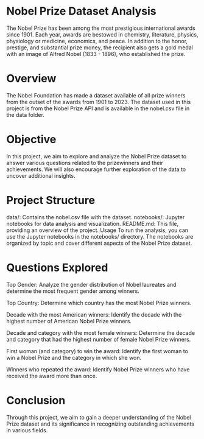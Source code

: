 # Nobel Prize Dataset Analysis


The Nobel Prize has been among the most prestigious international awards since 1901. Each year, awards are bestowed in chemistry, literature, physics, physiology or medicine, economics, and peace. In addition to the honor, prestige, and substantial prize money, the recipient also gets a gold medal with an image of Alfred Nobel (1833 - 1896), who established the prize.

# Overview
The Nobel Foundation has made a dataset available of all prize winners from the outset of the awards from 1901 to 2023. The dataset used in this project is from the Nobel Prize API and is available in the nobel.csv file in the data folder.

# Objective
In this project, we aim to explore and analyze the Nobel Prize dataset to answer various questions related to the prizewinners and their achievements. We will also encourage further exploration of the data to uncover additional insights.

# Project Structure
data/: Contains the nobel.csv file with the dataset.
notebooks/: Jupyter notebooks for data analysis and visualization.
README.md: This file, providing an overview of the project.
Usage
To run the analysis, you can use the Jupyter notebooks in the notebooks/ directory. The notebooks are organized by topic and cover different aspects of the Nobel Prize dataset.

# Questions Explored
Top Gender: Analyze the gender distribution of Nobel laureates and determine the most frequent gender among winners.

Top Country: Determine which country has the most Nobel Prize winners.

Decade with the most American winners: Identify the decade with the highest number of American Nobel Prize winners.

Decade and category with the most female winners: Determine the decade and category that had the highest number of female Nobel Prize winners.

First woman (and category) to win the award: Identify the first woman to win a Nobel Prize and the category in which she won.

Winners who repeated the award: Identify Nobel Prize winners who have received the award more than once.

# Conclusion
Through this project, we aim to gain a deeper understanding of the Nobel Prize dataset and its significance in recognizing outstanding achievements in various fields.
